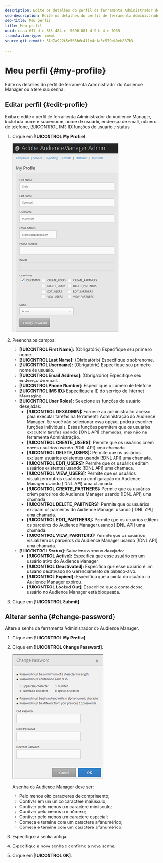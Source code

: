 ```yaml
---
description: Edite os detalhes do perfil de ferramenta Administrador do Audience Manager ou altere sua senha.
seo-description: Edite os detalhes do perfil de ferramenta Administrador do Audience Manager ou altere sua senha.
seo-title: Meu perfil
title: Meu perfil
uuid: ccaa 611 d-c 855-484 e -9696-081 d 9 b 4 e 0935
translation-type: tm+mt
source-git-commit: 57d7a92265e565b6c411e4cfa5c579e40eb837b3

---
```



# Meu perfil {#my-profile}

Edite os detalhes do perfil de ferramenta Administrador do Audience Manager ou altere sua senha.

<!-- c_my_profile.xml -->

## Editar perfil {#edit-profile}

Exiba e edite o perfil de ferramenta Administrador do Audience Manager, incluindo nome e sobrenome, nome de usuário, endereço de email, número de telefone, [!UICONTROL IMS ID]funções do usuário e status.

<!-- t_edit_profile.xml -->

1. Clique em **[!UICONTROL My Profile]**.

   ![Resultado da etapa](assets/profile.png)

2. Preencha os campos:
   * **[!UICONTROL First Name]:** (Obrigatório) Especifique seu primeiro nome.
   * **[!UICONTROL Last Name]:** (Obrigatório) Especifique o sobrenome.
   * **[!UICONTROL Username]:** (Obrigatório) Especifique seu primeiro nome de usuário.
   * **[!UICONTROL Email Address]:** (Obrigatório) Especifique seu endereço de email.
   * **[!UICONTROL Phone Number]:** Especifique o número de telefone.
   * **[!UICONTROL IMS ID]:** Especifique a ID do serviço de Internet Messaging.
   * **[!UICONTROL User Roles]:** Selecione as funções do usuário desejadas:
      * **[!UICONTROL DEXADMIN]:** Fornece ao administrador acesso para executar tarefas na ferramenta Administração do Audience Manager. Se você não selecionar essa opção, poderá escolher funções individuais. Essas funções permitem que os usuários executem tarefas usando [!DNL API] chamadas, mas não na ferramenta Administração.
      * **[!UICONTROL CREATE_USERS]:** Permite que os usuários criem novos usuários usando [!DNL API] uma chamada.
      * **[!UICONTROL DELETE_USERS]:** Permite que os usuários excluam usuários existentes usando [!DNL API] uma chamada.
      * **[!UICONTROL EDIT_USERS]:** Permite que os usuários editem usuários existentes usando [!DNL API] uma chamada.
      * **[!UICONTROL VIEW_USERS]:** Permite que os usuários visualizem outros usuários na configuração do Audience Manager usando [!DNL API] uma chamada.
      * **[!UICONTROL CREATE_PARTNERS]:** Permite que os usuários criem parceiros do Audience Manager usando [!DNL API] uma chamada.
      * **[!UICONTROL DELETE_PARTNERS]:** Permite que os usuários excluam os parceiros do Audience Manager usando [!DNL API] uma chamada.
      * **[!UICONTROL EDIT_PARTNERS]:** Permite que os usuários editem os parceiros do Audience Manager usando [!DNL API] uma chamada.
      * **[!UICONTROL VIEW_PARNTERS]:** Permite que os usuários visualizem os parceiros do Audience Manager usando [!DNL API] uma chamada.
   * **[!UICONTROL Status]:** Selecione o status desejado:
      * **[!UICONTROL Active]:** Especifica que esse usuário em um usuário ativo do Audience Manager.
      * **[!UICONTROL Deactivated]:** Especifica que esse usuário é um usuário desativado no Gerenciamento de público-alvo.
      * **[!UICONTROL Expired]:** Especifica que a conta do usuário no Audience Manager expirou.
      * **[!UICONTROL Locked Out]:** Especifica que a conta desse usuário no Audience Manager está bloqueada.
3. Clique em **[!UICONTROL Submit]**.

## Alterar senha {#change-password}

Altere a senha da ferramenta Administrador do Audience Manager.

<!-- t_change_password.xml -->

1. Clique em **[!UICONTROL My Profile]**.
1. Clique em **[!UICONTROL Change Password]**.

   ![](assets/change_password.png)

   A senha do Audience Manager deve ser:

   * Pelo menos oito caracteres de comprimento;
   * Contiver em um único caractere maiúsculo;
   * Contiver pelo menos um caractere minúsculo;
   * Contiver pelo menos um número;
   * Contiver pelo menos um caractere especial;
   * Começa e termine com um caractere alfanumérico;
   * Comece e termine com um caractere alfanumérico.

1. Especifique a senha antiga.
1. Especifique a nova senha e confirme a nova senha.
1. Clique em **[!UICONTROL OK]**.